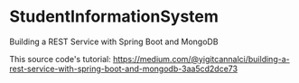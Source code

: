 # StudentInformationSystem
Building a REST Service with Spring Boot and MongoDB

This source code's tutorial: https://medium.com/@yigitcannalci/building-a-rest-service-with-spring-boot-and-mongodb-3aa5cd2dce73
